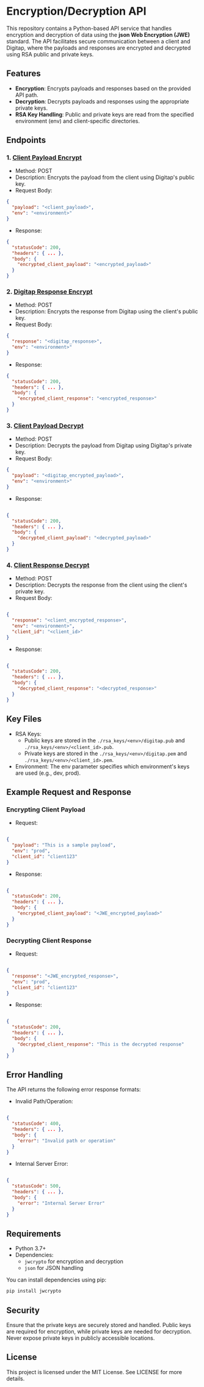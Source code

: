 # Encryption/Decryption API
This repository contains a Python-based API service that handles encryption and decryption of 
data using the **json Web Encryption (JWE)** standard. The API facilitates secure communication between a client and Digitap, where the payloads and responses are encrypted and decrypted using RSA public and private keys.

## Features
* **Encryption**: Encrypts payloads and responses based on the provided API path.
* **Decryption**: Decrypts payloads and responses using the appropriate private keys.
* **RSA Key Handling**: Public and private keys are read from the specified environment (env) and client-specific directories.

## Endpoints
### 1. [Client Payload Encrypt](https://svcstage.digitap.work/validation/v1/client/encrypt)
* Method: POST
* Description: Encrypts the payload from the client using Digitap's public key.
* Request Body:
```json
{
  "payload": "<client_payload>",
  "env": "<environment>"
}
```
* Response:
```json
{
  "statusCode": 200,
  "headers": { ... },
  "body": {
    "encrypted_client_payload": "<encrypted_payload>"
  }
}

```

### 2. [Digitap Response Encrypt](https://svcstage.digitap.work/validation/v1/digitap/encrypt)
* Method: POST
* Description: Encrypts the response from Digitap using the client's public key.
* Request Body:
```json
{
  "response": "<digitap_response>",
  "env": "<environment>"
}
```
* Response:
```json
{
  "statusCode": 200,
  "headers": { ... },
  "body": {
    "encrypted_client_response": "<encrypted_response>"
  }
}
```
### 3. [Client Payload Decrypt](https://svcstage.digitap.work/validation/v1/digitap/decrypt)
* Method: POST
* Description: Decrypts the payload from Digitap using Digitap's private key.
* Request Body:
```json
{
  "payload": "<digitap_encrypted_payload>",
  "env": "<environment>"
}
```
* Response:
```json

{
  "statusCode": 200,
  "headers": { ... },
  "body": {
    "decrypted_client_payload": "<decrypted_payload>"
  }
}
```
### 4. [Client Response Decrypt](https://svcstage.digitap.work/validation/v1/client/decrypt)
* Method: POST
* Description: Decrypts the response from the client using the client's private key.
* Request Body:
```json

{
  "response": "<client_encrypted_response>",
  "env": "<environment>",
  "client_id": "<client_id>"
}
```
* Response:
```json

{
  "statusCode": 200,
  "headers": { ... },
  "body": {
    "decrypted_client_response": "<decrypted_response>"
  }
}
```
## Key Files
* RSA Keys:
  * Public keys are stored in the `./rsa_keys/<env>/digitap.pub` and `./rsa_keys/<env>/<client_id>.pub`.
  * Private keys are stored in the `./rsa_keys/<env>/digitap.pem` and `./rsa_keys/<env>/<client_id>.pem`.
* Environment: The env parameter specifies which environment's keys are used (e.g., dev, prod).


## Example Request and Response
### Encrypting Client Payload
* Request:

```json

{
  "payload": "This is a sample payload",
  "env": "prod",
  "client_id": "client123"
}
```
* Response:

```json

{
  "statusCode": 200,
  "headers": { ... },
  "body": {
    "encrypted_client_payload": "<JWE_encrypted_payload>"
  }
}
```
### Decrypting Client Response
* Request:

```json

{
  "response": "<JWE_encrypted_response>",
  "env": "prod",
  "client_id": "client123"
}
```
* Response:

```json

{
  "statusCode": 200,
  "headers": { ... },
  "body": {
    "decrypted_client_response": "This is the decrypted response"
  }
}
```
## Error Handling
The API returns the following error response formats:

* Invalid Path/Operation:
```json

{
  "statusCode": 400,
  "headers": { ... },
  "body": {
    "error": "Invalid path or operation"
  }
}
```
* Internal Server Error:
```json

{
  "statusCode": 500,
  "headers": { ... },
  "body": {
    "error": "Internal Server Error"
  }
}
```

## Requirements
* Python 3.7+
* Dependencies:
  * `jwcrypto` for encryption and decryption
  * `json` for JSON handling 

You can install dependencies using pip:

```bash
pip install jwcrypto
```

## Security
Ensure that the private keys are securely stored and handled. Public keys are required for encryption, while private keys are needed for decryption. Never expose private keys in publicly accessible locations.

## License
This project is licensed under the MIT License. See LICENSE for more details.
